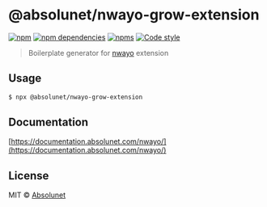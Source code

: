 # @absolunet/nwayo-grow-extension

[![npm](https://img.shields.io/npm/v/@absolunet/nwayo-grow-extension.svg)](https://www.npmjs.com/package/@absolunet/nwayo-grow-extension)
[![npm dependencies](https://david-dm.org/absolunet/nwayo/status.svg?path=packages/grow-extension)](https://david-dm.org/absolunet/nwayo?path=packages/grow-extension)
[![npms](https://badges.npms.io/%40absolunet%2Fnwayo-grow-extension.svg)](https://npms.io/search?q=%40absolunet%2Fnwayo-grow-extension)
[![Code style](https://img.shields.io/badge/code_style-@absolunet/node-659d32.svg)](https://github.com/absolunet/eslint-config)

> Boilerplate generator for [nwayo](https://documentation.absolunet.com/nwayo) extension

## Usage

```sh
$ npx @absolunet/nwayo-grow-extension
```

## Documentation

[https://documentation.absolunet.com/nwayo/](https://documentation.absolunet.com/nwayo/)


## License

MIT © [Absolunet](https://absolunet.com)
